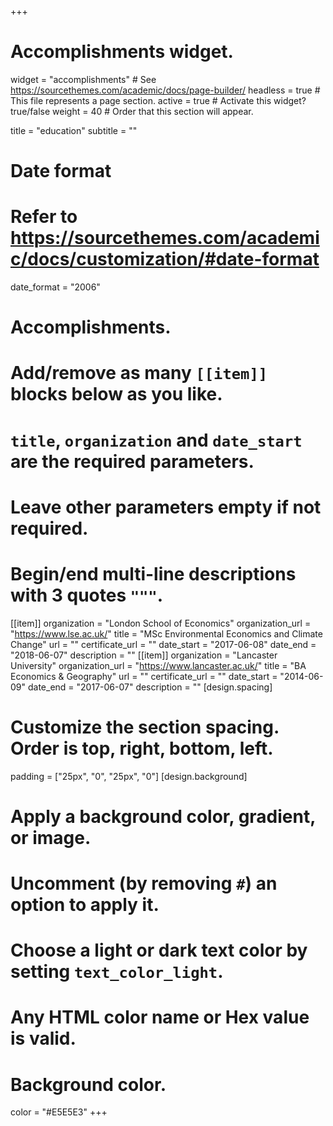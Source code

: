 +++
# Accomplishments widget.
widget = "accomplishments"  # See https://sourcethemes.com/academic/docs/page-builder/
headless = true  # This file represents a page section.
active = true  # Activate this widget? true/false
weight = 40  # Order that this section will appear.

title = "education"
subtitle = ""

# Date format
#   Refer to https://sourcethemes.com/academic/docs/customization/#date-format
date_format = "2006"

# Accomplishments.
#   Add/remove as many `[[item]]` blocks below as you like.
#   `title`, `organization` and `date_start` are the required parameters.
#   Leave other parameters empty if not required.
#   Begin/end multi-line descriptions with 3 quotes `"""`.

[[item]]
  organization = "London School of Economics"
  organization_url = "https://www.lse.ac.uk/"
  title = "MSc Environmental Economics and Climate Change"
  url = ""
  certificate_url = ""
  date_start = "2017-06-08"
  date_end = "2018-06-07"
  description = ""
[[item]]
  organization = "Lancaster University"
  organization_url = "https://www.lancaster.ac.uk/"
  title = "BA Economics & Geography"
  url = ""
  certificate_url = ""
  date_start = "2014-06-09"
  date_end = "2017-06-07"
  description = ""
[design.spacing]
  # Customize the section spacing. Order is top, right, bottom, left.
  padding = ["25px", "0", "25px", "0"]
[design.background]
  # Apply a background color, gradient, or image.
  #   Uncomment (by removing `#`) an option to apply it.
  #   Choose a light or dark text color by setting `text_color_light`.
  #   Any HTML color name or Hex value is valid.

  # Background color.
   color = "#E5E5E3"
+++
